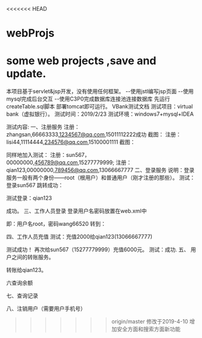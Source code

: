 <<<<<<< HEAD
# webProjs
some web projects ,save and update.
=======
本项目基于servlet&jsp开发，没有使用任何框架。
--使用jstl编写jsp页面
--使用mysql完成后台交互
--使用C3P0完成数据库连接池连接数据库
先运行createTable.sql脚本
部署tomcat即可运行。
VBank测试文档
测试项目：virtual bank（虚拟银行）。
测试时间：2019/2/23
测试环境：windows7+mysql+IDEA

测试内容:
一、注册服务
注册：zhangsan,66663333,1234567@qq.com,15011112222成功
截图：
注册：lisi44,11114444,234576@qq.com,15100001111
截图：

同样地加入测试：
注册：sun567，00000000,456789@qq.com,15277779999;
注册：qian123,00000000,789456@qq.com,13066667777
二、登录服务
说明：登录服务一般有两个身份——root（根用户）和普通用户（刚才注册的那些）。
测试：登录sun567
跳转成功：

测试登录：qian123

成功。
三、工作人员登录
登录用户名密码放置在web.xml中

即：用户名root，密码wang66520
转到：


四、工作人员充值
测试：充值2000给qian123(13066667777)


测试成功！
再次给sun567（15277779999）充值6000元。
测试：成功.
五、
用户之间的转账服务。

转账给qian123。


六查询余额

七、查询记录

八、注销用户（需要用户手机号）




>>>>>>> origin/master
修改于2019-4-10
增加安全方面和搜索方面新功能